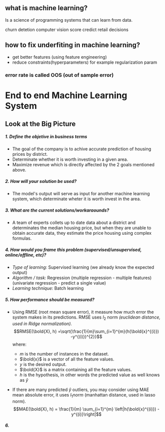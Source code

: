 ## what is machine learning?
Is a science of programming systems that can learn from data.

churn detetion
computer vision
score credict
retail decisions

## how to fix underfiting in machine learning?
- get better features (using feature engineering)
- reduce constraints(hyperparameters) for example regularization param

### error rate is called OOS (out of sample error)

# End to end Machine Learning System

## Look at the Big Picture

##### 1. Define the objetive in business terms
- The goal of the company is to achive accurate prediction of housing prices by district.
- Determinate whether it is worth investing in a given area.
- Maximize revenue which is directly affected by the 2 goals mentioned above.

##### 2. How will your solution be used?
- The model's output will serve as input for another machine learning system, which determinate wheter it is worth invest in the area.

##### 3. What are the current solutions/workaraounds?
- A team of experts collets up to date data about a district and determinates the median housing price, but when they are unable to obtain accurate data, they estimate the price housing using complex formulas.

##### 4. How would you frame this problem (supervised/unsupervised, online/offline, etc)?
- *Type of learning:* Supervised learning (we already know the expected output)
- *Algorithm / task:* Regression (multiple regression - multiple features) (univariate regression - predict a single value)
- *Learning technique:* Batch learning
##### 5. How performance should be measured?
- Using RMSE (root mean square error), it measure how much error the system makes in its predictions. RMSE uses $l_{2}$ norm *(euclidean distance, used in Ridge normalization).*\
$$RMSE(\bold{X}, h) =\sqrt{\frac{1}{m}\sum_{i=1}^{m}(h(\bold{x}^{(i)}) -y^{(i)})^{2}}$$
where:
    - $m$ is the number of instances in the dataset.
    - $\bold{x}$ is a vector of all the feature values.
    - $y$ is the desired output.
    - $\bold{X}$ is a matrix containing all the feature values.
    - $h$ is the hypothesis, in other words the predicted value as well knows as $\hat{y}$

- If there are many predicted $\hat{y}$ outliers, you may consider using MAE mean absolute error, it uses $l_1 norm$ (manhattan distance, used in lasso norm).\
$$MAE(\bold{X}, h) = \frac{1}{m} \sum_{i=1}^{m} \left|h(\bold{x}^{(i)}) - y^{(i)}\right|$$
##### 6.
#####
#####
#####